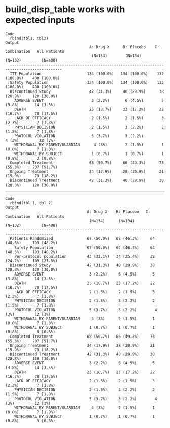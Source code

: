 # build_disp_table works with expected inputs

    Code
      rbind(tbl1, tbl2)
    Output
                                         A: Drug X      B: Placebo    C: Combination   All Patients
                                          (N=134)        (N=134)         (N=132)         (N=400)   
      ---------------------------------------------------------------------------------------------
      ITT Population                    134 (100.0%)   134 (100.0%)    132 (100.0%)    400 (100.0%)
      Safety Population                 134 (100.0%)   134 (100.0%)    132 (100.0%)    400 (100.0%)
      Discontinued Study                 42 (31.3%)     40 (29.9%)      38 (28.8%)     120 (30.0%) 
        ADVERSE EVENT                     3 (2.2%)       6 (4.5%)        5 (3.8%)       14 (3.5%)  
        DEATH                            25 (18.7%)     23 (17.2%)      22 (16.7%)      70 (17.5%) 
        LACK OF EFFICACY                  2 (1.5%)       2 (1.5%)        3 (2.3%)        7 (1.8%)  
        PHYSICIAN DECISION                2 (1.5%)       3 (2.2%)        2 (1.5%)        7 (1.8%)  
        PROTOCOL VIOLATION                5 (3.7%)       3 (2.2%)         4 (3%)         12 (3%)   
        WITHDRAWAL BY PARENT/GUARDIAN      4 (3%)        2 (1.5%)        1 (0.8%)        7 (1.8%)  
        WITHDRAWAL BY SUBJECT             1 (0.7%)       1 (0.7%)        1 (0.8%)        3 (0.8%)  
      Completed Treatment                68 (50.7%)     66 (49.3%)      73 (55.3%)     207 (51.7%) 
      Ongoing Treatment                  24 (17.9%)     28 (20.9%)      21 (15.9%)      73 (18.2%) 
      Discontinued Treatment             42 (31.3%)     40 (29.9%)      38 (28.8%)     120 (30.0%) 

---

    Code
      rbind(tbl_1, tbl_2)
    Output
                                        A: Drug X    B: Placebo   C: Combination   All Patients
                                         (N=134)      (N=134)        (N=132)         (N=400)   
      -----------------------------------------------------------------------------------------
      Patients Randomized               67 (50.0%)   62 (46.3%)     64 (48.5%)     193 (48.2%) 
        Safety Population               67 (50.0%)   62 (46.3%)     64 (48.5%)     193 (48.2%) 
        Per-protocol population         43 (32.1%)   34 (25.4%)     32 (24.2%)     109 (27.3%) 
      Discontinued Study                42 (31.3%)   40 (29.9%)     38 (28.8%)     120 (30.0%) 
        ADVERSE EVENT                    3 (2.2%)     6 (4.5%)       5 (3.8%)       14 (3.5%)  
        DEATH                           25 (18.7%)   23 (17.2%)     22 (16.7%)      70 (17.5%) 
        LACK OF EFFICACY                 2 (1.5%)     2 (1.5%)       3 (2.3%)        7 (1.8%)  
        PHYSICIAN DECISION               2 (1.5%)     3 (2.2%)       2 (1.5%)        7 (1.8%)  
        PROTOCOL VIOLATION               5 (3.7%)     3 (2.2%)        4 (3%)         12 (3%)   
        WITHDRAWAL BY PARENT/GUARDIAN     4 (3%)      2 (1.5%)       1 (0.8%)        7 (1.8%)  
        WITHDRAWAL BY SUBJECT            1 (0.7%)     1 (0.7%)       1 (0.8%)        3 (0.8%)  
      Completed Treatment               68 (50.7%)   66 (49.3%)     73 (55.3%)     207 (51.7%) 
      Ongoing Treatment                 24 (17.9%)   28 (20.9%)     21 (15.9%)      73 (18.2%) 
      Discontinued Treatment            42 (31.3%)   40 (29.9%)     38 (28.8%)     120 (30.0%) 
        ADVERSE EVENT                    3 (2.2%)     6 (4.5%)       5 (3.8%)       14 (3.5%)  
        DEATH                           25 (18.7%)   23 (17.2%)     22 (16.7%)      70 (17.5%) 
        LACK OF EFFICACY                 2 (1.5%)     2 (1.5%)       3 (2.3%)        7 (1.8%)  
        PHYSICIAN DECISION               2 (1.5%)     3 (2.2%)       2 (1.5%)        7 (1.8%)  
        PROTOCOL VIOLATION               5 (3.7%)     3 (2.2%)        4 (3%)         12 (3%)   
        WITHDRAWAL BY PARENT/GUARDIAN     4 (3%)      2 (1.5%)       1 (0.8%)        7 (1.8%)  
        WITHDRAWAL BY SUBJECT            1 (0.7%)     1 (0.7%)       1 (0.8%)        3 (0.8%)  

